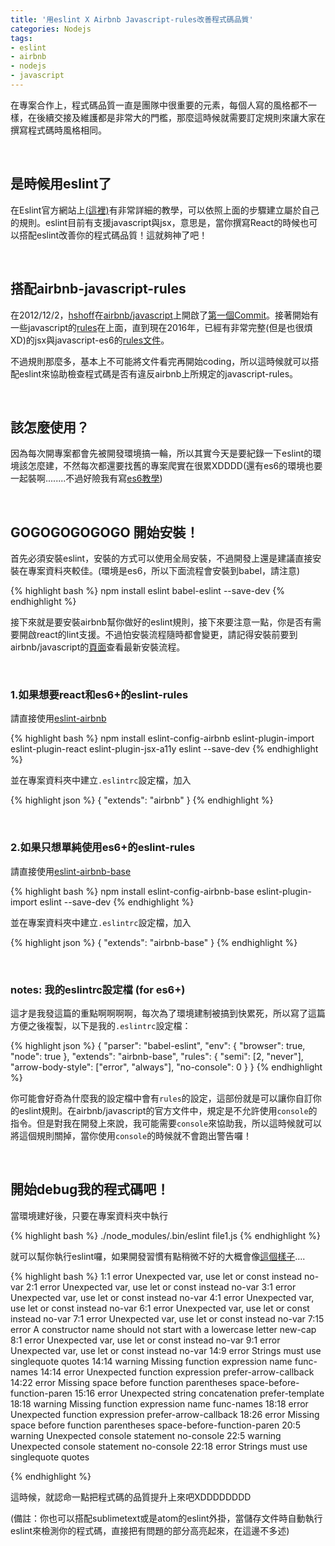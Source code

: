 ```yaml
---
title: '用eslint X Airbnb Javascript-rules改善程式碼品質'
categories: Nodejs
tags:
- eslint
- airbnb
- nodejs
- javascript
---
```


在專案合作上，程式碼品質一直是團隊中很重要的元素，每個人寫的風格都不一樣，在後續交接及維護都是非常大的門檻，那麼這時候就需要訂定規則來讓大家在撰寫程式碼時風格相同。

<br>

## 是時候用eslint了

在Eslint官方網站上[(這裡)](http://eslint.org)有非常詳細的教學，可以依照上面的步驟建立屬於自己的規則。eslint目前有支援javascript與jsx，意思是，當你撰寫React的時候也可以搭配eslint改善你的程式碼品質！這就夠神了吧！

<br>

## 搭配airbnb-javascript-rules

在2012/12/2，[hshoff](https://github.com/hshoff)在[airbnb/javascript](https://github.com/airbnb/javascript)上開啟了[第一個Commit](https://github.com/airbnb/javascript/commit/0fcdacc7f5f285c8eb7ad14943ac484d27b3ca55)。接著開始有一些javascript的[rules](https://github.com/airbnb/javascript/commit/cab510342f93791a7487d16258d06ff73edb4507)在上面，直到現在2016年，已經有非常完整(但是也很煩XD)的jsx與javascript-es6的[rules文件](https://github.com/airbnb/javascript)。

不過規則那麼多，基本上不可能將文件看完再開始coding，所以這時候就可以搭配eslint來協助檢查程式碼是否有違反airbnb上所規定的javascript-rules。

<br>

## 該怎麼使用？

因為每次開專案都會先被開發環境搞一輪，所以其實今天是要紀錄一下eslint的環境該怎麼建，不然每次都還要找舊的專案爬實在很累XDDDD(還有es6的環境也要一起裝啊........不過好險我有寫[es6教學](/2016/use-es6-es7-on-nodejs/))

<br>

## GOGOGOGOGOGO 開始安裝！

首先必須安裝eslint，安裝的方式可以使用全局安裝，不過開發上還是建議直接安裝在專案資料夾較佳。(環境是es6，所以下面流程會安裝到babel，請注意)

{% highlight bash %}
npm install eslint babel-eslint --save-dev
{% endhighlight %}

接下來就是要安裝airbnb幫你做好的eslint規則，接下來要注意一點，你是否有需要開啟react的lint支援。不過怕安裝流程隨時都會變更，請記得安裝前要到airbnb/javascript的[頁面](https://github.com/airbnb/javascript/tree/master/packages)查看最新安裝流程。

<br>

### 1.如果想要react和es6+的eslint-rules

請直接使用[eslint-airbnb](https://github.com/airbnb/javascript/tree/master/packages/eslint-config-airbnb)

{% highlight bash %}
npm install eslint-config-airbnb eslint-plugin-import eslint-plugin-react eslint-plugin-jsx-a11y eslint --save-dev
{% endhighlight %}

並在專案資料夾中建立`.eslintrc`設定檔，加入

{% highlight json %}
{
  "extends": "airbnb"
}
{% endhighlight %}

<br>

### 2.如果只想單純使用es6+的eslint-rules

請直接使用[eslint-airbnb-base](https://github.com/airbnb/javascript/tree/master/packages/eslint-config-airbnb-base)

{% highlight bash %}
npm install eslint-config-airbnb-base eslint-plugin-import eslint --save-dev
{% endhighlight %}

並在專案資料夾中建立`.eslintrc`設定檔，加入

{% highlight json %}
{
  "extends": "airbnb-base"
}
{% endhighlight %}

<br>

### notes: 我的eslintrc設定檔 (for es6+)

這才是我發這篇的重點啊啊啊啊，每次為了環境建制被搞到快累死，所以寫了這篇方便之後複製，以下是我的`.eslintrc`設定檔：

{% highlight json %}
{
  "parser": "babel-eslint",
  "env": {
    "browser": true,
    "node": true
  },
  "extends": "airbnb-base",
  "rules": {
    "semi": [2, "never"],
    "arrow-body-style": ["error", "always"],
    "no-console": 0
  }
}
{% endhighlight %}

你可能會好奇為什麼我的設定檔中會有`rules`的設定，這部份就是可以讓你自訂你的eslint規則。在airbnb/javascript的官方文件中，規定是不允許使用`console`的指令。但是對我在開發上來說，我可能需要`console`來協助我，所以這時候就可以將這個規則關掉，當你使用`console`的時候就不會跑出警告囉！

<br>

## 開始debug我的程式碼吧！

當環境建好後，只要在專案資料夾中執行

{% highlight bash %}
    ./node_modules/.bin/eslint file1.js
{% endhighlight %}

就可以幫你執行eslint囉，如果開發習慣有點稍微不好的大概會像[這個樣子](https://www.google.com.tw/search?q=eslint+hall&client=safari&rls=en&source=lnms&tbm=isch&sa=X&ved=0ahUKEwidnenK4LXMAhWGm5QKHc1JCBoQ_AUIBygB&biw=1440&bih=789#imgrc=IyN--DS9LBBEdM%3A)....

{% highlight bash %}
   1:1   error    Unexpected var, use let or const instead                     no-var
   2:1   error    Unexpected var, use let or const instead                     no-var
   3:1   error    Unexpected var, use let or const instead                     no-var
   4:1   error    Unexpected var, use let or const instead                     no-var
   6:1   error    Unexpected var, use let or const instead                     no-var
   7:1   error    Unexpected var, use let or const instead                     no-var
   7:15  error    A constructor name should not start with a lowercase letter  new-cap
   8:1   error    Unexpected var, use let or const instead                     no-var
   9:1   error    Unexpected var, use let or const instead                     no-var
  14:9   error    Strings must use singlequote                                 quotes
  14:14  warning  Missing function expression name                             func-names
  14:14  error    Unexpected function expression                               prefer-arrow-callback
  14:22  error    Missing space before function parentheses                    space-before-function-paren
  15:16  error    Unexpected string concatenation                              prefer-template
  18:18  warning  Missing function expression name                             func-names
  18:18  error    Unexpected function expression                               prefer-arrow-callback
  18:26  error    Missing space before function parentheses                    space-before-function-paren
  20:5   warning  Unexpected console statement                                 no-console
  22:5   warning  Unexpected console statement                                 no-console
  22:18  error    Strings must use singlequote                                 quotes

{% endhighlight %}

這時候，就認命一點把程式碼的品質提升上來吧XDDDDDDDD

(備註：你也可以搭配sublimetext或是atom的eslint外掛，當儲存文件時自動執行eslint來檢測你的程式碼，直接把有問題的部分高亮起來，在這邊不多述)